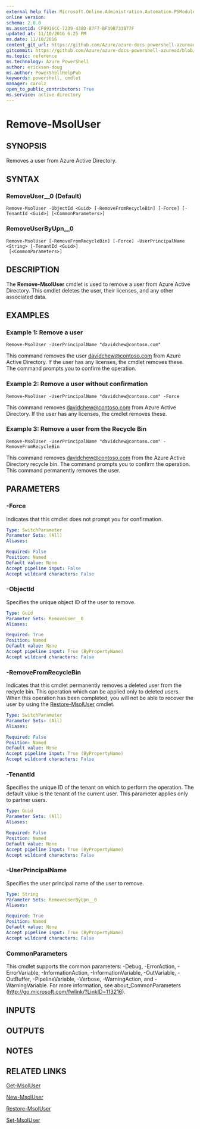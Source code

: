 ```yaml
---
external help file: Microsoft.Online.Administration.Automation.PSModule.dll-Help.xml
online version:
schema: 2.0.0
ms.assetid: CF0916CC-7239-438D-87F7-BF39B733B77F
updated_at: 11/10/2016 6:25 PM
ms.date: 11/10/2016
content_git_url: https://github.com/Azure/azure-docs-powershell-azuread/blob/master/Azure%20AD%20Cmdlets/MSOnline/v1/Remove-MsolUser.md
gitcommit: https://github.com/Azure/azure-docs-powershell-azuread/blob/f20974f1694733a8d0f8cf150cad0f34dfdb2d1c/Azure%20AD%20Cmdlets/MSOnline/v1/Remove-MsolUser.md
ms.topic: reference
ms.technology: Azure PowerShell
author: erickson-doug
ms.author: PowerShellHelpPub
keywords: powershell, cmdlet
manager: carolz
open_to_public_contributors: True
ms.service: active-directory
---
```


# Remove-MsolUser

## SYNOPSIS
Removes a user from Azure Active Directory.

## SYNTAX

### RemoveUser__0 (Default)
```
Remove-MsolUser -ObjectId <Guid> [-RemoveFromRecycleBin] [-Force] [-TenantId <Guid>] [<CommonParameters>]
```

### RemoveUserByUpn__0
```
Remove-MsolUser [-RemoveFromRecycleBin] [-Force] -UserPrincipalName <String> [-TenantId <Guid>]
 [<CommonParameters>]
```

## DESCRIPTION
The **Remove-MsolUser** cmdlet is used to remove a user from Azure Active Directory.
This cmdlet deletes the user, their licenses, and any other associated data.

## EXAMPLES

### Example 1: Remove a user
```
Remove-MsolUser -UserPrincipalName "davidchew@contoso.com"
```

This command removes the user davidchew@contoso.com from Azure Active Directory.
If the user has any licenses, the cmdlet removes these.
The command prompts you to confirm the operation.

### Example 2: Remove a user without confirmation
```
Remove-MsolUser -UserPrincipalName "davidchew@contoso.com" -Force
```

This command removes davidchew@contoso.com from Azure Active Directory.
If the user has any licenses, the cmdlet removes these.

### Example 3: Remove a user from the Recycle Bin
```
Remove-MsolUser -UserPrincipalName "davidchew@contoso.com" -RemoveFromRecycleBin
```

This command removes davidchew@contoso.com from the Azure Active Directory recycle bin.
The command prompts you to confirm the operation.
This command permanently removes the user.

## PARAMETERS

### -Force
Indicates that this cmdlet does not prompt you for confirmation.

```yaml
Type: SwitchParameter
Parameter Sets: (All)
Aliases:

Required: False
Position: Named
Default value: None
Accept pipeline input: False
Accept wildcard characters: False
```

### -ObjectId
Specifies the unique object ID of the user to remove.

```yaml
Type: Guid
Parameter Sets: RemoveUser__0
Aliases:

Required: True
Position: Named
Default value: None
Accept pipeline input: True (ByPropertyName)
Accept wildcard characters: False
```

### -RemoveFromRecycleBin
Indicates that this cmdlet permanently removes a deleted user from the recycle bin.
This operation which can be applied only to deleted users.
When this operation has been completed, you will not be able to recover the user by using the [Restore-MsolUser](./Restore-MsolUser.md) cmdlet.

```yaml
Type: SwitchParameter
Parameter Sets: (All)
Aliases:

Required: False
Position: Named
Default value: None
Accept pipeline input: True (ByPropertyName)
Accept wildcard characters: False
```

### -TenantId
Specifies the unique ID of the tenant on which to perform the operation.
The default value is the tenant of the current user.
This parameter applies only to partner users.

```yaml
Type: Guid
Parameter Sets: (All)
Aliases:

Required: False
Position: Named
Default value: None
Accept pipeline input: True (ByPropertyName)
Accept wildcard characters: False
```

### -UserPrincipalName
Specifies the user principal name of the user to remove.

```yaml
Type: String
Parameter Sets: RemoveUserByUpn__0
Aliases:

Required: True
Position: Named
Default value: None
Accept pipeline input: True (ByPropertyName)
Accept wildcard characters: False
```

### CommonParameters
This cmdlet supports the common parameters: -Debug, -ErrorAction, -ErrorVariable, -InformationAction, -InformationVariable, -OutVariable, -OutBuffer, -PipelineVariable, -Verbose, -WarningAction, and -WarningVariable. For more information, see about_CommonParameters (http://go.microsoft.com/fwlink/?LinkID=113216).

## INPUTS

## OUTPUTS

## NOTES

## RELATED LINKS
[Get-MsolUser](xref:MSOnline/v1/Get-MsolUser.md)

[New-MsolUser](xref:MSOnline/v1/New-MsolUser.md)

[Restore-MsolUser](xref:MSOnline/v1/Restore-MsolUser.md)

[Set-MsolUser](xref:MSOnline/v1/Set-MsolUser.md)

